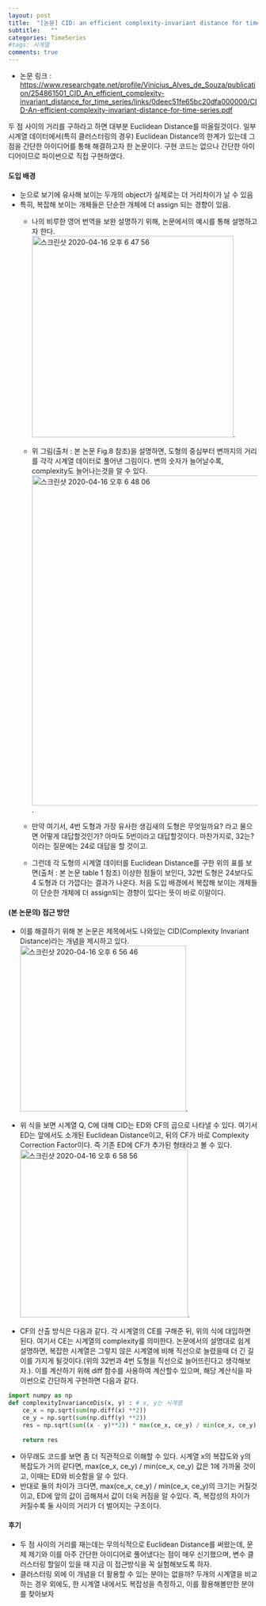 ```yaml
---
layout: post
title:  "[논문] CID: an efficient complexity-invariant distance for time series"
subtitle:   ""
categories: TimeSeries
#tags: 시계열
comments: true
---
```



- 논문 링크 : https://www.researchgate.net/profile/Vinicius_Alves_de_Souza/publication/254861501_CID_An_efficient_complexity-invariant_distance_for_time_series/links/0deec51fe65bc20dfa000000/CID-An-efficient-complexity-invariant-distance-for-time-series.pdf

두 점 사이의 거리를 구하라고 하면 대부분 Euclidean Distance를 떠올릴것이다. 일부 시계열 데이터에서(특히 클러스터링의 경우) Euclidean Distance의 한계가 있는데 그점을 간단한 아이디어를 통해 해결하고자 한 논문이다. 구현 코드는 없으나 간단한 아이디어이므로 파이썬으로 직접 구현하였다.

#### 도입 배경
- 눈으로 보기에 유사해 보이는 두개의 object가 실제로는 더 거리차이가 날 수 있음  
- 특히, 복잡해 보이는 개체들은 단순한 개체에 더 assign 되는 경향이 있음.
    - 나의 비루한 영어 번역을 보완 설명하기 위해, 논문에서의 예시를 통해 설명하고자 한다.
    <img width="407" alt="스크린샷 2020-04-16 오후 6 47 56" src="https://user-images.githubusercontent.com/28383546/79445894-5dd48280-8018-11ea-86df-1f5d71acc1d4.png">. 
    
    - 위 그림(출처 : 본 논문 Fig.8 참조)을 설명하면, 도형의 중심부터 변까지의 거리를 각각 시계열 데이터로 풀어낸 그림이다. 변의 숫자가 늘어날수록, complexity도 늘어나는것을 알 수 있다.  
    <img width="667" alt="스크린샷 2020-04-16 오후 6 48 06" src="https://user-images.githubusercontent.com/28383546/79445901-6036dc80-8018-11ea-9a79-96d08510a387.png">. 
    
    - 만약 여기서, 4번 도형과 가장 유사한 생김새의 도형은 무엇일까요? 라고 물으면 어떻게 대답할것인가? 아마도 5번이라고 대답할것이다. 마찬가지로, 32는? 이라는 질문에는 24로 대답을 할 것이고.
    - 그런데 각 도형의 시계열 데이터를 Euclidean Distance를 구한 위의 표를 보면(출처 : 본 논문 table 1 참조) 이상한 점들이 보인다, 32번 도형은 24보다도 4 도형과 더 가깝다는 결과가 나온다. 처음 도입 배경에서 복잡해 보이는 개체들이 단순한 개체에 더 assign되는 경향이 있다는 뜻이 바로 이말이다.  


#### (본 논문의) 접근 방안
- 이를 해결하기 위해 본 논문은 제목에서도 나와있는 CID(Complexity Invariant Distance)라는 개념을 제시하고 있다.
    <img width="335" alt="스크린샷 2020-04-16 오후 6 56 46" src="https://user-images.githubusercontent.com/28383546/79445914-6462fa00-8018-11ea-92e4-575b8cf98cd3.png">. 
    
    
- 위 식을 보면 시계열 Q, C에 대해 CID는 ED와 CF의 곱으로 나타낼 수 있다. 여기서 ED는 앞에서도 소개된 Euclidean Distance이고, 뒤의 CF가 바로 Complexity Correction Factor이다. 즉 기존 ED에 CF가 추가된 형태라고 볼 수 있다.
    <img width="339" alt="스크린샷 2020-04-16 오후 6 58 56" src="https://user-images.githubusercontent.com/28383546/79445921-67f68100-8018-11ea-80c1-c6113595cd2b.png">. 
    
- CF의 산출 방식은 다음과 같다. 각 시계열의 CE를 구해준 뒤, 위의 식에 대입하면 된다. 여기서 CE는 시계열의 complexity를 의미한다. 논문에서의 설명대로 쉽게 설명하면, 복잡한 시계열은 그렇지 않은 시계열에 비해 직선으로 늘렸을때 더 긴 길이를 가지게 될것이다.(위의 32번과 4번 도형을 직선으로 늘어뜨린다고 생각해보자.). 이를 계산하기 위해 diff 함수를 사용하여 계산할수 있으며, 해당 계산식을 파이썬으로 간단하게 구현하면 다음과 같다.


```python
import numpy as np
def complexityInvarianceDis(x, y) : # x, y는 시계열
    ce_x = np.sqrt(sum(np.diff(x) **2))
    ce_y = np.sqrt(sum(np.diff(y) **2))
    res = np.sqrt(sum((x - y)**2)) * max(ce_x, ce_y) / min(ce_x, ce_y)
    
    return res
```

- 아무래도 코드를 보면 좀 더 직관적으로 이해할 수 있다. 시계열 x의 복잡도와 y의 복잡도가 거의 같다면, max(ce_x, ce_y) / min(ce_x, ce_y) 값은 1에 가까울 것이고, 이때는 ED와 비슷함을 알 수 있다.
- 반대로 둘의 차이가 크다면, max(ce_x, ce_y) / min(ce_x, ce_y)의 크기는 커질것이고, ED에 앞의 값이 곱해져서 값이 더욱 커짐을 알 수있다. 즉, 복잡성의 차이가 커질수록 둘 사이의 거리가 더 벌어지는 구조이다.

#### 후기
- 두 점 사이의 거리를 재는데는 무의식적으로 Euclidean Distance를 써왔는데, 문제 제기와 이를 아주 간단한 아이디어로 풀어냈다는 점이 매우 신기했으며, 변수 클러스터링 할일이 있을 때 지금 이 접근방식을 꼭 실험해보도록 하자.  
- 클러스터링 외에 이 개념을 더 활용할 수 있는 분야는 없을까? 두개의 시계열을 비교하는 경우 외에도, 한 시계열 내에서도 복잡성을 측정하고, 이를 활용해볼만한 분야를 찾아보자
